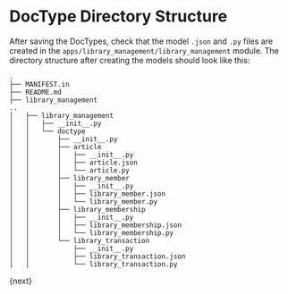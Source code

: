 # DocType Directory Structure

After saving the DocTypes, check that the model `.json` and `.py` files are created in the `apps/library_management/library_management` module. The directory structure after creating the models should look like this:

	.
	├── MANIFEST.in
	├── README.md
	├── library_management
	..
	│   ├── library_management
	│   │   ├── __init__.py
	│   │   └── doctype
	│   │       ├── __init__.py
	│   │       ├── article
	│   │       │   ├── __init__.py
	│   │       │   ├── article.json
	│   │       │   └── article.py
	│   │       ├── library_member
	│   │       │   ├── __init__.py
	│   │       │   ├── library_member.json
	│   │       │   └── library_member.py
	│   │       ├── library_membership
	│   │       │   ├── __init__.py
	│   │       │   ├── library_membership.json
	│   │       │   └── library_membership.py
	│   │       └── library_transaction
	│   │           ├── __init__.py
	│   │           ├── library_transaction.json
	│   │           └── library_transaction.py

{next}
